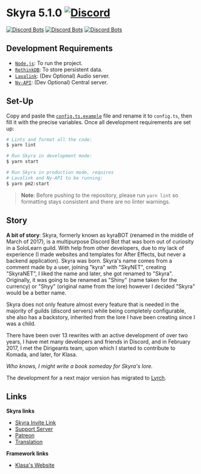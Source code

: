 # Skyra 5.1.0 [![Discord](https://discordapp.com/api/guilds/254360814063058944/embed.png)](https://skyra.pw/join)

[![Discord Bots](https://discordbots.org/api/widget/status/266624760782258186.svg?noavatar=true)](https://discordbots.org/bot/266624760782258186)
[![Discord Bots](https://discordbots.org/api/widget/servers/266624760782258186.svg?noavatar=true)](https://discordbots.org/bot/266624760782258186)
[![Discord Bots](https://discordbots.org/api/widget/upvotes/266624760782258186.svg?noavatar=true)](https://discordbots.org/bot/266624760782258186)

## Development Requirements

- [`Node.js`]: To run the project.
- [`RethinkDB`]: To store persistent data.
- [`Lavalink`]: (Dev Optional) Audio server.
- [`Ny-API`]: (Dev Optional) Central server.

[`Node.js`]: https://nodejs.org/en/download/current/
[`RethinkDB`]: https://rethinkdb.com/docs/install/
[`Lavalink`]: https://github.com/Frederikam/Lavalink
[`Ny-API`]: https://github.com/kyranet/Ny-API

## Set-Up

Copy and paste the [`config.ts.example`] file and rename it to `config.ts`, then fill it with the precise variables.
Once all development requirements are set up:

```bash
# Lints and format all the code:
$ yarn lint

# Run Skyra in development mode:
$ yarn start

# Run Skyra in production mode, requires
# Lavalink and Ny-API to be running:
$ yarn pm2:start
```

> **Note**: Before pushing to the repository, please run `yarn lint` so formatting stays consistent and there are no
linter warnings.

[`config.ts.example`]: /config.ts.example

## Story

**A bit of story**: Skyra, formerly known as kyraBOT (renamed in the middle of March of 2017), is a multipurpose Discord
Bot that was born out of curiosity in a SoloLearn guild. With help from other developers, due to my lack of experience
(I made websites and templates for After Effects, but never a backend application). Skyra was born. Skyra's name comes
from a comment made by a user, joining "kyra" with "SkyNET", creating "SkyraNET", I liked the name and later, she got
renamed to "Skyra". Originally, it was going to be renamed as "Shiny" (name taken for the currency) or "Shyy" (original
name from the lore) however I decided "Skyra" would be a better name.

Skyra does not only feature almost every feature that is needed in the majority of guilds (discord servers) while being
completely configurable, she also has a backstory, inherited from the lore I have been creating since I was a child.

There have been over 13 rewrites with an active development of over two years, I have met many developers and friends in
Discord, and in February 2017, I met the Dirigeants team, upon which I started to contribute to Komada, and later, for
Klasa.

*Who knows, I might write a book someday for Skyra's lore.*

The development for a next major version has migrated to [Lyrch].

[Lyrch]: https://github.com/kyranet/Lyrch

## Links

**Skyra links**

- [Skyra Invite Link](https://skyra.pw/invite)
- [Support Server](https://skyra.pw/join)
- [Patreon](https://www.patreon.com/kyranet)
- [Translation](https://skyra.pw/translate)

**Framework links**

- [Klasa's Website](https://klasa.js.org)
